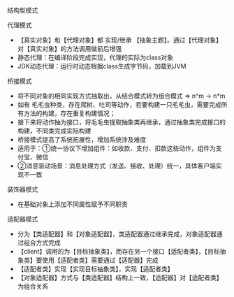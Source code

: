 结构型模式

代理模式
- 【真实对象】和【代理对象】都 实现/继承 【抽象主题】。通过【代理对象】对【真实对象】的方法调用做前后增强
- 静态代理：在编译阶段完成实现，代理的实际为class对象
- JDK动态代理：运行时动态根据class生成字节码，加载到JVM


桥接模式
- 将不同对象的相同实现方式抽取出，从结合模式转为组合模式 => n^m -> n*m
- 如有 毛毛虫种类，存在爬树、吐司等动作，若要构建一只毛毛虫，需要完成所有方法的构建，存在重复构建情况；
- 接下来将动作抽为接口，将毛毛虫提取抽象类再继承，通过抽象类完成接口的构建，不同类完成实际构建
- 桥接模式提高了系统拓展性，增加系统涉及难度
- 适用于：①统一协议下增加组件：如收款、支付、扣款这些动作，组件为支付宝、微信
- ②消息驱动场景：消息处理方式（发送、接收、处理）统一，具体客户端实现不一致


装饰器模式
- 在基础对象上添加不同属性赋予不同职责

适配器模式
- 分为【类适配器】和【对象适配器】，类适配器通过继承完成，对象适配器通过组合方式完成
- 【client】调用的为【目标抽象类】，而存在另一个接口【适配者类】，【目标抽象类】要使用【适配者类】需要通过【适配器】完成
- 【适配者类】实现【实现目标抽象类】，实现【适配者类】
- 【对象适配器】方式与【类适配器】结构上一致，【适配器】对【适配者类】为组合关系